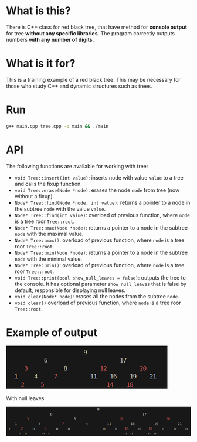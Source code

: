 # What is this?

There is C++ class for red black tree, that have method for **console output** for tree **without any specific libraries**. The program correctly outputs numbers **with any number of digits**.

# What is it for?

This is a training example of a red black tree. This may be necessary for those who study C++ and dynamic structures such as trees.

# Run

```bash
g++ main.cpp tree.cpp -o main && ./main
```

# API

The following functions are available for working with tree:

- `void Tree::insert(int value)`: inserts node with value `value` to a tree and calls the fixup function.
- `void Tree::erase(Node *node)`: erases the node `node` from tree (now without a fixup).
- `Node* Tree::find(Node *node, int value)`: returns a pointer to a node in the subtree `node` with the value `value`.
- `Node* Tree::find(int value)`: overload of previous function, where `node` is a tree roor `Tree::root`.
- `Node* Tree::max(Node *node)`: returns a pointer to a node in the subtree `node` with the maximal value.
- `Node* Tree::max()`: overload of previous function, where `node` is a tree roor `Tree::root`.
- `Node* Tree::min(Node *node)`: returns a pointer to a node in the subtree `node` with the minimal value.
- `Node* Tree::min()`: overload of previous function, where `node` is a tree roor `Tree::root`.
- `void Tree::print(bool show_null_leaves = false)`: outputs the tree to the console. It has optional parameter `show_null_leaves` that is false by default, responsible for displaying null leaves.
- `void clear(Node* node)`: erases all the nodes from the subtree `node`.
- `void clear()` overload of previous function, where `node` is a tree roor `Tree::root`.

# Example of output

![Tree output](/img/tree_output.png)

With null leaves: 

![Tree output with null leaves](/img/tree_output_null_leaves.png)